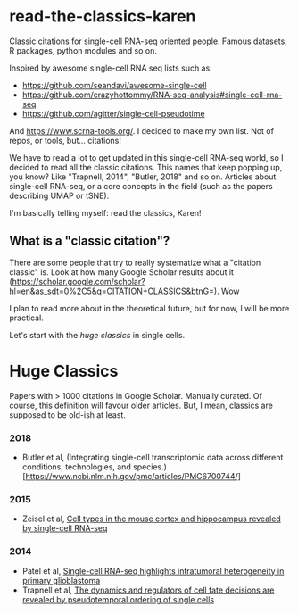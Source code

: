 # read-the-classics-karen
Classic citations for single-cell RNA-seq oriented people. Famous datasets, R packages, python modules and so on. 

Inspired by awesome single-cell RNA seq lists such as: 
* https://github.com/seandavi/awesome-single-cell
* https://github.com/crazyhottommy/RNA-seq-analysis#single-cell-rna-seq
* https://github.com/agitter/single-cell-pseudotime

And https://www.scrna-tools.org/. I decided to make my own list. Not of repos, or tools, but... citations! 

We have to read a lot to get updated in this single-cell RNA-seq world, so I decided to read all the classic citations. This names that keep popping up, you know? Like "Trapnell, 2014", "Butler, 2018" and so on. Articles about single-cell RNA-seq, or a core concepts in the field (such as the papers describing UMAP or tSNE).

I'm basically telling myself: read the classics, Karen!


## What is a "classic citation"?

There are some people that try to really systematize what a "citation classic" is. Look at how many Google Scholar results about it (https://scholar.google.com/scholar?hl=en&as_sdt=0%2C5&q=CITATION+CLASSICS&btnG=). Wow

I plan to read more about in the theoretical future, but for now, I will be more practical. 



Let's start with the *huge classics* in single cells.

# Huge Classics
Papers with > 1000 citations in Google Scholar. Manually curated.
Of course, this definition will favour older articles. But, I mean, classics are supposed to be old-ish at least.

### 2018
* Butler et al,  (Integrating single-cell transcriptomic data across different conditions, technologies, and species.)[https://www.ncbi.nlm.nih.gov/pmc/articles/PMC6700744/] 

### 2015
* Zeisel et al, [Cell types in the mouse cortex and hippocampus revealed by single-cell RNA-seq](https://science.sciencemag.org/content/347/6226/1138)

### 2014
* Patel et al, [Single-cell RNA-seq highlights intratumoral heterogeneity in primary glioblastoma](https://science.sciencemag.org/content/344/6190/1396)
* Trapnell et al, [The dynamics and regulators of cell fate decisions are revealed by pseudotemporal ordering of single cells](https://www.nature.com/articles/nbt.2859) 

